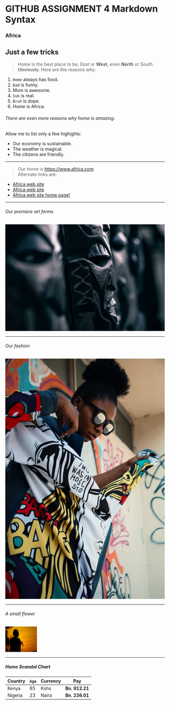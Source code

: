 # GITHUB ASSIGNMENT 4 Markdown Syntax
### Africa
Just a few tricks
---------------------------


> Home is the best place to be, *East* or **West**, even **_North_** or *_South_*. ~~Obviously~~.
> Here are the reasons why:

1. `Home` always has food. 
2. `Dad` is funny. 
3. Mom is awesome. 
4. `Suh` is real. 
5. ``Bruh`` is dope. 
6. Home is Africa.  

###### There are even more reasons why home is amazing.
Allow me to list only a few highights: 
- Our economy is sustainable.
- The weather is magical.
- The citizens are friendly.


---

> Our home is <https://www.africa.com>  
> Alternate links are:
+ [Africa web site](https://www.africa.com "Africa.com Official website")
+ [Africa web site][1]
+ <a href="https://www.africa.com" target="https://www.africa.com">Africa web site home page!</a>

[1]: https://www.africa.com


---
###### Our premiere art forms 
![African tribal mask](/images/tribal_mask_XXL.jpg "Our premiere art forms")

***
###### Our fashion  
![African fashion][pic1]  

[pic1]: /images/fashion_XXL.jpg "Our fashion"


___
###### A small flower  
<img src="/images/silhouette_XXL.jpg" width="100" height="80" alt="A small flower "/>

---


##### Home Scandal Chart

|Country|`Age`|Currency|Pay|
|---|---|---|---|
|Kenya|65|Kshs|**Bn. 912.21**|
|Nigeria|23|Naira|**Bn. 236.01**|


